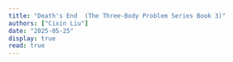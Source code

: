 ```yaml
---
title: "Death's End  (The Three-Body Problem Series Book 3)"
authors: ["Cixin Liu"]
date: "2025-05-25"
display: true
read: true
---
```


